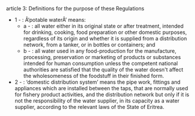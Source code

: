 article 3: Definitions for the purpose of these Regulations

<ul>
			<li>1 - : Â‘potable waterÂ’ means:<ul>
						<li>a - : all water either in its original state or after treatment, intended for drinking, cooking, food preparation or other domestic purposes, regardless of its origin and whether it is supplied from a distribution network, from a tanker, or in bottles or containers; and<ul>
						</ul></li>						<li>b - : all water used in any food-production for the manufacture, processing, preservation or marketing of products or substances intended for human consumption unless the competent national authorities are satisfied that the quality of the water doesn&#39;t affect the wholesomeness of the foodstuff in their finished form.<ul>
						</ul></li>			</ul></li>			<li>2 - : ‘domestic distribution system’ means the pipe work, fittings and appliances which are installed between the taps, that are normally used for fishery product activities, and the distribution network but only if it is not the responsibility of the water supplier, in its capacity as a water supplier, according to the relevant laws of the State of Eritrea.<ul>
			</ul></li></ul>